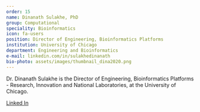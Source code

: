 ```yaml
---
order: 15
name: Dinanath Sulakhe, PhD
group: Computational
speciality: Bioinformatics
icon: fa-users
position: Director of Engineering, Bioinformatics Platforms
institution: University of Chicago
department: Engineering and Bioinformatics
e-mail: linkedin.com/in/sulakhedinanath
bio-photo: assets/images/thumbnail_dina2020.png
---
```


Dr. Dinanath Sulakhe is the Director of Engineering, Bioinformatics Platforms - Research, Innovation and National Laboratories, at the University of Chicago.

[Linked In](https://www.linkedin.com/in/sulakhedinanath/)
